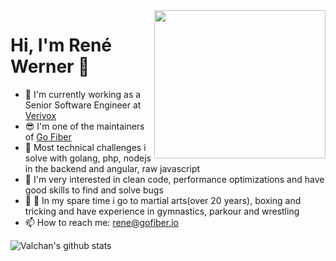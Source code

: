 <img align="right" width="274" height="237" src="https://www.pinclipart.com/picdir/big/571-5718253_golang-gopher-png-clipart.png">


# Hi, I'm René Werner 👋

- 🔭 I'm currently working as a Senior Software Engineer at [Verivox](https://www.verivox.de/)
- 😎 I'm one of the maintainers of [Go Fiber](https://github.com/gofiber/fiber)
- 🌱 Most technical challenges i solve with golang, php, nodejs in the backend and angular, raw javascript
- 🔧 I'm very interested in clean code, performance optimizations and have good skills to find and solve bugs
- 🥊 🥋 In my spare time i go to martial arts(over 20 years), boxing and tricking and have experience in gymnastics, parkour and wrestling
- 📫 How to reach me: rene@gofiber.io


![Valchan's github stats](https://github-readme-stats.vercel.app/api?username=ReneWerner87&show_icons=true&theme=blue-green)
